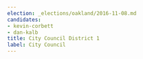```yaml
---
election: _elections/oakland/2016-11-08.md
candidates:
- kevin-corbett
- dan-kalb
title: City Council District 1
label: City Council
---
```

